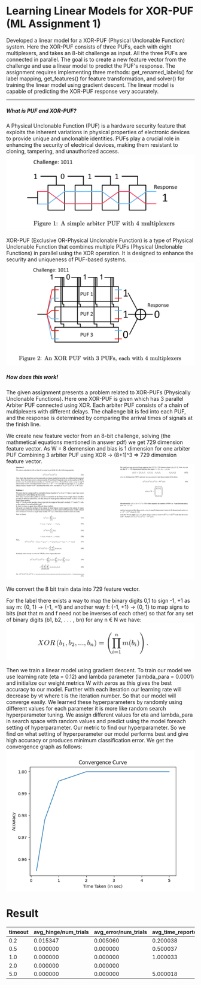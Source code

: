 # Learning Linear Models for XOR-PUF (ML Assignment 1)
Developed a linear model for a XOR-PUF (Physical Unclonable Function) system. Here the XOR-PUF consists of three PUFs, each with eight multiplexers, and takes an 8-bit challenge as input. All the three PUFs are connected in parallel. The goal is to create a new feature vector from the challenge and use a linear model to predict the PUF's response. The assignment requires implementing three methods: get_renamed_labels() for label mapping, get_features() for feature transformation, and solver() for training the linear model using gradient descent. The linear model is capable of predicting the XOR-PUF response very accurately. 

---
##### What is PUF and XOR-PUF?
A Physical Unclonable Function (PUF) is a hardware security feature that exploits the inherent variations in physical properties of electronic devices to provide unique and unclonable identities. PUFs play a crucial role in enhancing the security of electrical devices, making them resistant to cloning, tampering, and unauthorized access.
![4 bit PUF](https://github.com/saqeeb360/Learning-Linear-Models-for-XOR-PUF/blob/main/images/4bit-PUF.png?raw=true)

XOR-PUF (Exclusive OR-Physical Unclonable Function) is a type of Physical Unclonable Function that combines multiple PUFs (Physical Unclonable Functions) in parallel using the XOR operation. It is designed to enhance the security and uniqueness of PUF-based systems.
![4 bit XOR-PUF](https://github.com/saqeeb360/Learning-Linear-Models-for-XOR-PUF/blob/main/images/4bit-XorPUF.png?raw=true)

##### How does this work!
The given assignment presents a problem related to XOR-PUFs (Physically Unclonable Functions). Here one XOR-PUF is given which has 3 parallel Arbiter PUF connected using XOR. Each arbiter PUF consists of a chain of multiplexers with different delays. The challenge bit is fed into each PUF, and the response is determined by comparing the arrival times of signals at the finish line.

We create new feature vector from an 8-bit challenge, solving (the mathmetical equations mentioned in answer pdf) we get 729 dimension feature vector. 
As W = 8 demension and bias is 1 dimension for one arbiter PUF
Combining 3 arbiter PUF using XOR -> (8+1)^3 => 729 dimension feature vector.
![generating features](https://github.com/saqeeb360/Learning-Linear-Models-for-XOR-PUF/blob/main/images/features.png?raw=true)

We convert the 8 bit train data into 729 feature vector.

For the label there exists a way to map the binary digits 0,1 to sign -1, +1 as say m: {0, 1} -> {-1, +1} and another way f: {-1, +1} -> {0, 1} to map signs to bits (not that m and f need not be inverses of each other) so that for any set of binary digits (b1, b2, . . . , bn) for any n € N we have:
![generating labels](https://github.com/saqeeb360/Learning-Linear-Models-for-XOR-PUF/blob/main/images/labels.png?raw=true)

Then we train a linear model using gradient descent. To train our model we use learning rate (eta = 0.12) and lambda parameter (lambda_para = 0.0001) and initialize our weight metrics W with zeros as this gives the best accuracy to our model. Further
with each iteration our learning rate will decrease by vt where t is the iteration number. So that our model will converge easily.
We learned these hyperparameters by randomly using different values for each parameter it is more like random search hyperparameter tuning.
We assign different values for eta and lambda_para in search space with random values and predict using the model foreach setting of hyperparameter. Our metric to find our hyperparameter. So we find on what setting of hyperparameter our model performs best and give high accuracy or produces minimum classification error.
We get the convergence graph as follows:
![Convergence Curve](https://github.com/saqeeb360/Learning-Linear-Models-for-XOR-PUF/blob/main/images/Convergence-Curve.png?raw=true)


# Result
| timeout | avg_hinge/num_trials | avg_error/num_trials | avg_time_reported/num_trials | avg_time_wrapper/num_trials |
|---------|----------------------|----------------------|------------------------------|-----------------------------|
| 0.2     | 0.015347             | 0.005060             | 0.200038                     | 0.201032                    |
| 0.5     | 0.000000             | 0.000000             | 0.500037                     | 0.501668                    |
| 1.0     | 0.000000             | 0.000000             | 1.000033                     | 1.002543                    |
| 2.0     | 0.000000             | 0.000000             |                              | 2.004446                    |
| 5.0     | 0.000000             | 0.000000             | 5.000018                     | 5.010145                    |
